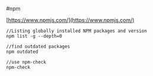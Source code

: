 #npm

[https://www.npmjs.com/](https://www.npmjs.com/)


```
//Listing globally installed NPM packages and version
npm list -g --depth=0

//find outdated packages
npm outdated

//use npm-check
npm-check

```